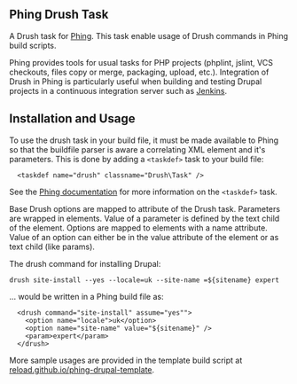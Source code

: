 Phing Drush Task
----------------------------------
A Drush task for [Phing](http://www.phing.info/). This task enable usage of Drush commands in Phing build scripts.

Phing provides tools for usual tasks for PHP projects (phplint, jslint, VCS checkouts, files copy or merge, packaging, upload, etc.). Integration of Drush in Phing is particularly useful when building and testing Drupal projects in a continuous integration server such as [Jenkins](http://jenkins-ci.org/).
 
Installation and Usage
----------------------------------
To use the drush task in your build file,  it must be made available to Phing so that the buildfile parser is aware a correlating XML element and it's parameters. This is done by adding a `<taskdef>` task to your build file:

```
  <taskdef name="drush" classname="Drush\Task" />
```

See the [Phing documentation](http://www.phing.info/docs/guide/stable/chapters/appendixes/AppendixB-CoreTasks.html#TaskdefTask) for more information on the `<taskdef>` task.

Base Drush options are mapped to attribute of the Drush task. Parameters are wrapped in elements. Value of a parameter is defined by the text child of the element. Options are mapped to elements with a name attribute. Value of an option can either be in the value attribute of the element or as text child (like params).

The drush command for installing Drupal:

`drush site-install --yes --locale=uk --site-name =${sitename} expert`

... would be written in a Phing build file as:

```
  <drush command="site-install" assume="yes"">
    <option name="locale">uk</option>
    <option name="site-name" value="${sitename}" />
    <param>expert</param>
  </drush> 
```

More sample usages are provided in the template build script at [reload.github.io/phing-drupal-template](https://reload.github.io/phing-drupal-template/).
